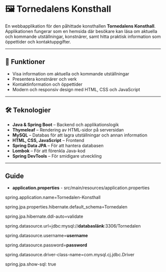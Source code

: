 # 🖼️ Tornedalens Konsthall

En webbapplikation för den påhittade konsthallen **Tornedalens Konsthall**. Applikationen fungerar som en hemsida där besökare kan läsa om aktuella och kommande utställningar, konstnärer, samt hitta praktisk information som öppettider och kontaktuppgifter.

---

## 🚀 Funktioner

- Visa information om aktuella och kommande utställningar
- Presentera konstnärer och verk
- Kontaktinformation och öppettider
- Modern och responsiv design med HTML, CSS och JavaScript

---

## 🛠️ Teknologier

- **Java & Spring Boot** – Backend och applikationslogik  
- **Thymeleaf** – Rendering av HTML-sidor på serversidan  
- **MySQL** – Databas för att lagra utställningar och annan information  
- **HTML, CSS, JavaScript** – Frontend  
- **Spring Data JPA** – För att hantera databasen  
- **Lombok** – För att förenkla Java-kod  
- **Spring DevTools** – För smidigare utveckling  

---

## Guide

- **application.properties** - src/main/resources/application.properties

spring.application.name=Tornedalen-Konsthall

spring.jpa.properties.hibernate.default_schema=Tornedalen

spring.jpa.hibernate.ddl-auto=validate

spring.datasource.url=jdbc:mysql://**databaslänk**:3306/Tornedalen

spring.datasource.username=**username**

spring.datasource.password=**password**

spring.datasource.driver-class-name=com.mysql.cj.jdbc.Driver

spring.jpa.show-sql: true